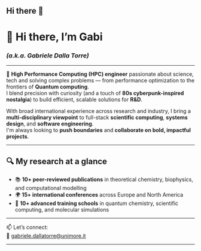 ## Hi there 👋

# 👋 Hi there, I’m **Gabi**  
### *(a.k.a. Gabriele Dalla Torre)*

---

🧠 **High Performance Computing (HPC) engineer** passionate about science, tech and solving complex problems — from performance optimization to the frontiers of **Quantum computing**.  
I blend precision with curiosity (and a touch of **80s cyberpunk-inspired nostalgia**) to build efficient, scalable solutions for **R&D**.  

With broad international experience across research and industry, I bring a **multi-disciplinary viewpoint** to full-stack **scientific computing**, **systems design**, and **software engineering**.  
I'm always looking to **push boundaries** and **collaborate on bold, impactful projects**.

---

## 🔍 My research at a glance

- 📚 **10+ peer-reviewed publications** in theoretical chemistry, biophysics, and computational modelling  
- 🌍 **15+ international conferences** across Europe and North America  
- 🧪 **10+ advanced training schools** in quantum chemistry, scientific computing, and molecular simulations  

---

📫 Let’s connect:  
📧 gabriele.dallatorre@unimore.it  

---






<!--
**gdallatorre-hpc/gdallatorre-hpc** is a ✨ _special_ ✨ repository because its `README.md` (this file) appears on your GitHub profile.

Here are some ideas to get you started:

- 🔭 I’m currently working on ...
- 🌱 I’m currently learning ...
- 👯 I’m looking to collaborate on ...
- 🤔 I’m looking for help with ...
- 💬 Ask me about ...
- 📫 How to reach me: ...
- 😄 Pronouns: ...
- ⚡ Fun fact: ...
-->
